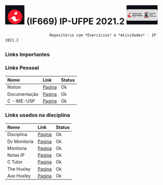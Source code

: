# ![LogoCin](./img/icon-cin-redonda.jpg) (IF669) IP-UFPE 2021.2  ![LogoCinUFPE](./img/icon-cin-retangulo--.jpg)

                        Repositório com *Exercícios* e *Atividades* - IP 2021.2
##
 ### Links Importantes
 ### Links Pessoal
|     Nome    | Link  | Status |
|:------------|:------|:-------|
| Notion      | [Pagina](https://r0b14.notion.site/IF669-c7570ec489ce4413bcf3f9e540794889)|  Ok |
| Documentação| [Pagina](https://devdocs.io/c/) |  Ok |
| C - IME-USP | [Pagina](https://www.ime.usp.br/~pf/algoritmos/index.html#C-language)|  Ok |
 ### Links usados na disciplina
|     Nome     | Link  | Status |
|:------------ |:------|:-------|
| Disciplina   | [Pagina](https://sites.google.com/a/cin.ufpe.br/if669ec/home?authuser=0)|  Ok |
| Dv Monitoria | [Pagina](https://drive.google.com/drive/u/3/folders/1STo4COxHusk2v2W9XzXmIXLEzq7MO00W)|  Ok |
| Monitoria    | [Pagina](https://site-monitoria.web.app/home)|  Ok |
| Notas IP     | [Pagina](https://docs.google.com/spreadsheets/d/12zaq3LsBcZh9qMyFbs6gdU2_Y9qPn53Csj3eYwTA6fE/edit#gid=1658798658)|  Ok |
| C Tutor      | [Pagina](https://pythontutor.com/c.html#mode=edit)| Ok|
| The Huxley   | [Pagina](https://thehuxley.com/)|  Ok |
| Aux Huxley   | [Pagina](https://huxleytestcases.herokuapp.com/)|  Ok |
